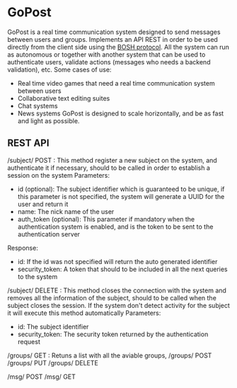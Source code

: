 GoPost
=======
GoPost is a real time communication system designed to send messages between users and groups. Implements an API REST in order to be used directly from the client side using the [BOSH protocol](http://en.wikipedia.org/wiki/BOSH "BOSH - Wikipedia").
All the system can run as autonomous or together with another system that can be used to authenticate users, validate actions (messages who needs a backend validation), etc.
Some cases of use:
 * Real time video games that need a real time communication system between users
 * Collaborative text editing suites
 * Chat systems
 * News systems
GoPost is designed to scale horizontally, and be as fast and light as possible.

REST API
--------------
/subject/ POST : This method register a new subject on the system, and authenticate it if necessary, should to be called in order to establish a session on the system
 Parameters:
 * id (optional): The subject identifier which is guaranteed to be unique, if this parameter is not specified, the system will generate a UUID for the user and return it
 * name: The nick name of the user
 * auth_token (optional): This parameter if mandatory when the authentication system is enabled, and is the token to be sent to the authentication server

 Response:
  * id: If the id was not specified will return the auto generated identifier
  * security_token: A token that should to be included in all the next queries to the system

/subject/ DELETE : This method closes the connection with the system and removes all the information of the subject, should to be called when the subject closes the session. If the system don't detect activity for the subject it will execute this method automatically
 Parameters:
 * id: The subject identifier 
 * security_token: The security token returned by the authentication request

/groups/ GET : Retuns a list with all the aviable groups,
/groups/ POST
/groups/ PUT
/groups/ DELETE

/msg/ POST
/msg/ GET
